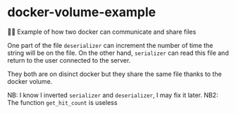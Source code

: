 # docker-volume-example

🐳🔁 Example of how two docker can communicate and share files


One part of the file `deserializer` can increment the number of time the string will be on the file.
On the other hand, `serializer` can read this file and return to the user connected to the server.

They both are on disinct docker but they share the same file thanks to the docker volume.

NB: I know I inverted `serializer` and `deserializer`, I may fix it later.
NB2: The function `get_hit_count` is useless
